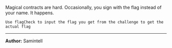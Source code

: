 Magical contracts are hard. Occasionally, you sign with the flag instead of your name. It happens.

`Use flagCheck to input the flag you get from the challenge to get the actual flag`

---
**Author:** Samintell
